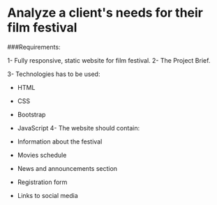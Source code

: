 # Analyze a client's needs for their film festival

###Requirements:

1- Fully responsive, static website for film festival.
2- The Project Brief.

3- Technologies has to be used:
- HTML
- CSS
- Bootstrap
- JavaScript
4- The website should contain:

- Information about the festival
- Movies schedule
- News and announcements section
- Registration form
- Links to social media
